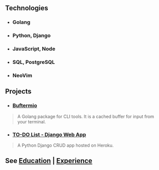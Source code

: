 ## Technologies
- ### Golang
- ### Python, Django
- ### JavaScript, Node
- ### SQL, PostgreSQL
- ### NeoVim

## Projects
- ### [Buftermio](https://pkg.go.dev/github.com/skovranek/buftermio)
> A Golang package for CLI tools. It is a cached buffer for input from your terminal.
- ### [TO-DO List - Django Web App](https://django-todos-7caa0bc186c8.herokuapp.com/)
> A Python Django CRUD app hosted on Heroku.

## See [Education](https://skovranek.github.io//education.html) | [Experience](https://skovranek.github.io//experience.html)
